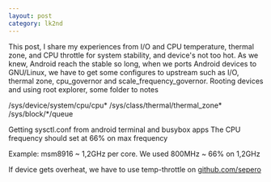 ```yaml
---
layout: post
category: lk2nd
---
```


This post, I share my experiences from I/O and CPU temperature, thermal zone, and CPU throttle for system stability, and device's not too hot.
As we knew, Android reach the stable so long, when we ports Android devices to GNU/Linux, we have to get some configures to upstream such as I/O, thermal zone, cpu_governor and scale_frequency_governor.
Rooting devices and using root explorer, some folder to notes

/sys/device/system/cpu/cpu*
/sys/class/thermal/thermal_zone*
/sys/block/*/queue

Getting sysctl.conf from android terminal and busybox apps
The CPU frequency should set at 66% on max frequency

Example: msm8916 ~ 1,2GHz per core.
We used 800MHz ~ 66% on 1,2GHz

If device gets overheat, we have to use temp-throttle on [github.com/sepero]

[github.com/sepero]: https://github.com/Sepero/temp-throttle
